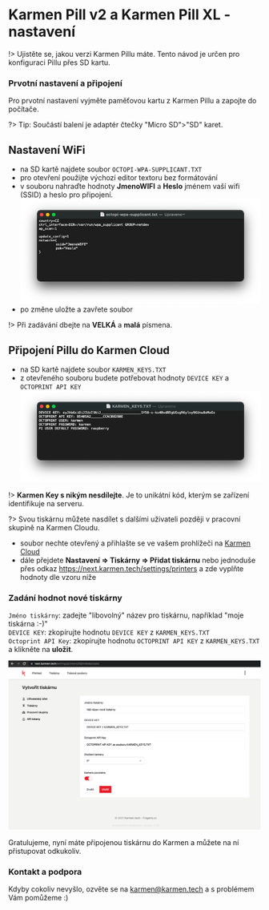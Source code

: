 # Karmen Pill v2 a Karmen Pill XL - nastavení

!> Ujistěte se, jakou verzi Karmen Pillu máte. Tento návod je určen pro konfiguraci Pillu přes SD kartu.

### Prvotní nastavení a připojení
Pro prvotní nastavení vyjměte paměťovou kartu z Karmen Pillu a zapojte do počítače.

?> Tip: Součástí balení je adaptér čtečky "Micro SD">"SD" karet.

## Nastavení WiFi
- na SD kartě najdete soubor `OCTOPI-WPA-SUPPLICANT.TXT`
- pro otevření použijte výchozí editor textoru bez formátování
- v souboru nahraďte hodnoty **JmenoWIFI** a **Heslo** jménem vaší wifi (SSID) a heslo pro připojení.  
![Octoprint](_media/screenshots/wifi-setup.png ":size=1024")
- po změne uložte a zavřete soubor

!> Při zadávání dbejte na **VELKÁ** a **malá** písmena.

## Připojení Pillu do Karmen Cloud
- na SD kartě najdete soubor `KARMEN_KEYS.TXT`
- z otevřeného souboru budete potřebovat hodnoty `DEVICE KEY` a `OCTOPRINT API KEY`
![Octoprint](_media/screenshots/new-device-keys.png ":size=1024")

!> **Karmen Key s nikým nesdílejte**. Je to unikátní kód, kterým se zařízení identifikuje na serveru.

?> Svou tiskárnu můžete nasdílet s dalšími uživateli později v pracovní skupině na Karmen Cloudu.

- soubor nechte otevřený a přihlašte se ve vašem prohlížeči na [Karmen Cloud](next.karmen.tech)
- dále přejdete **Nastavení => Tiskárny => Přidat tiskárnu** nebo jednoduše přes odkaz https://next.karmen.tech/settings/printers a zde vyplňte hodnoty dle vzoru níže

### Zadání hodnot nové tiskárny
`Jméno tiskárny`: zadejte "libovolný" název pro tiskárnu, například "moje tiskárna :-)"  
`DEVICE KEY`: zkopírujte hodnotu `DEVICE KEY` z `KARMEN_KEYS.TXT`  
`Octoprint API Key`: zkopírujte hodnotu `OCTOPRINT API KEY` z `KARMEN_KEYS.TXT`  
a klikněte na **uložit**.

![Octoprint](_media/screenshots/cloud-new-printer.png ":size=1024")  

Gratulujeme, nyní máte připojenou tiskárnu do Karmen a můžete na ní přistupovat odkukoliv.

### Kontakt a podpora

Kdyby cokoliv nevyšlo, ozvěte se na karmen@karmen.tech a s problémem Vám pomůžeme :)
